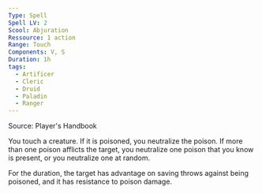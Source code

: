 ```yaml
---
Type: Spell
Spell LV: 2
Scool: Abjuration
Ressource: 1 action
Range: Touch
Components: V, S
Duration: 1h
tags:
  - Artificer
  - Cleric
  - Druid
  - Paladin
  - Ranger
---
```

Source: Player's Handbook

You touch a creature. If it is poisoned, you neutralize the poison. If more than one poison afflicts the target, you neutralize one poison that you know is present, or you neutralize one at random.

For the duration, the target has advantage on saving throws against being poisoned, and it has resistance to poison damage.